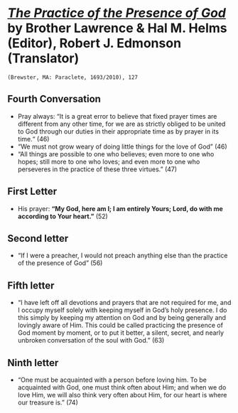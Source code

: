 # [*The Practice of the Presence of God*](https://www.amazon.com/dp/1557256942/?psc=0) by Brother Lawrence & Hal M. Helms (Editor), Robert J. Edmonson (Translator)

`(Brewster, MA: Paraclete, 1693/2010), 127`


## Fourth Conversation

- Pray always: “It is a great error to believe that fixed prayer times are different from any other time, for we are as strictly obliged to be united to God through our duties in their appropriate time as by prayer in its time.“ (46)
- “We must not grow weary of doing little things for the love of God” (46)
- “All things are possible to one who believes; even more to one who hopes; still more to one who loves; and even more to one who perseveres in the practice of these three virtues.” (47)


## First Letter

- His prayer: **“My God, here am I; I am entirely Yours; Lord, do with me according to Your heart.”** (52)


## Second letter

- “If I were a preacher, I would not preach anything else than the practice of the presence of God” (56)


## Fifth letter

- “I have left off all devotions and prayers that are not required for me, and I occupy myself solely with keeping myself in God’s holy presence. I do this simply by keeping my attention on God and by being generally and lovingly aware of Him. This could be called practicing the presence of God moment by moment, or to put it better, a silent, secret, and nearly unbroken conversation of the soul with God.” (63)


## Ninth letter

- “One must be acquainted with a person before loving him. To be acquainted with God, one must think often about Him; and when we do love Him, we will also think very often about Him, for our heart is where our treasure is.” (74)
